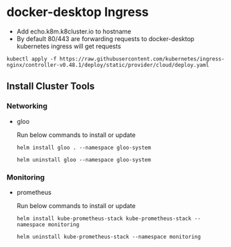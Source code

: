 # docker-desktop Ingress

- Add echo.k8m.k8cluster.io to hostname
- By default 80/443 are forwarding requests to docker-desktop kubernetes ingress will get requests


```
kubectl apply -f https://raw.githubusercontent.com/kubernetes/ingress-nginx/controller-v0.48.1/deploy/static/provider/cloud/deploy.yaml
```

## Install Cluster Tools
### Networking
- gloo

    Run below commands to install or update
    ```
    helm install gloo . --namespace gloo-system

    helm uninstall gloo --namespace gloo-system
    ```

### Monitoring
- prometheus

    Run below commands to install or update
    ```
    helm install kube-prometheus-stack kube-prometheus-stack --namespace monitoring

    helm uninstall kube-prometheus-stack --namespace monitoring
    ```
